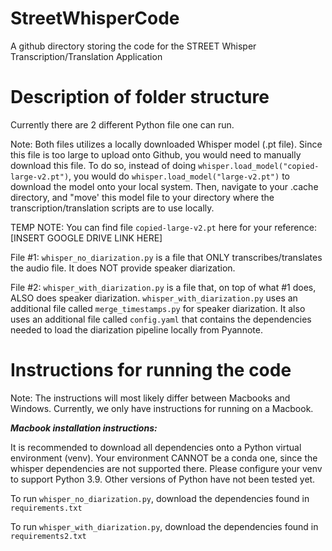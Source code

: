 # StreetWhisperCode
A github directory storing the code for the STREET Whisper Transcription/Translation Application

# Description of folder structure
Currently there are 2 different Python file one can run.

Note: Both files utilizes a locally downloaded Whisper model (.pt file). Since this file is too large to upload onto Github, you would need to manually download this file. To do so, instead of doing ```whisper.load_model("copied-large-v2.pt")```, you would do ```whisper.load_model("large-v2.pt")``` to download the model onto your local system. Then, navigate to your .cache directory, and "move' this model file to your directory where the transcription/translation scripts are to use locally. 

TEMP NOTE: You can find file ```copied-large-v2.pt``` here for your reference: [INSERT GOOGLE DRIVE LINK HERE]

File #1: ```whisper_no_diarization.py``` is a file that ONLY transcribes/translates the audio file. It does NOT provide speaker diarization.

File #2: ```whisper_with_diarization.py``` is a file that, on top of what #1 does, ALSO does speaker diarization. ```whisper_with_diarization.py``` uses an additional file called ```merge_timestamps.py``` for speaker diarization. It also uses an additional file called ```config.yaml``` that contains the dependencies needed to load the diarization pipeline locally from Pyannote. 

# Instructions for running the code
Note: The instructions will most likely differ between Macbooks and Windows. Currently, we only have instructions for running on a Macbook. 

***Macbook installation instructions:***

It is recommended to download all dependencies onto a Python virtual environment (venv). Your environment CANNOT be a conda one, since the whisper dependencies are not supported there. 
Please configure your venv to support Python 3.9. Other versions of Python have not been tested yet. 

To run ```whisper_no_diarization.py```, download the dependencies found in ```requirements.txt```

To run ```whisper_with_diarization.py```, download the dependencies found in ```requirements2.txt```
